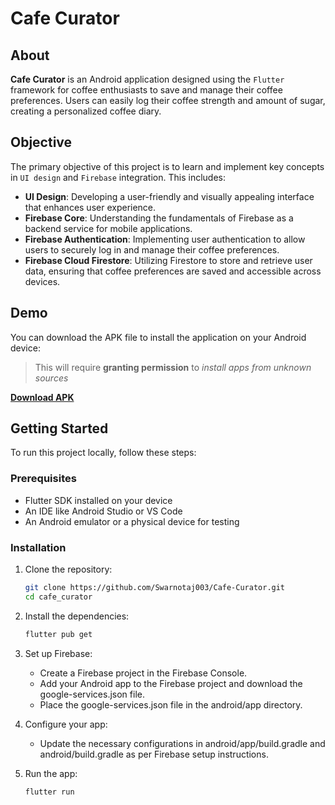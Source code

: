 # Cafe Curator

## About
**Cafe Curator** is an Android application designed using the `Flutter` framework for coffee enthusiasts to save and manage their coffee preferences. Users can easily log their coffee strength and amount of sugar, creating a personalized coffee diary.

## Objective
The primary objective of this project is to learn and implement key concepts in `UI design` and `Firebase` integration. This includes:
- **UI Design**: Developing a user-friendly and visually appealing interface that enhances user experience.
- **Firebase Core**: Understanding the fundamentals of Firebase as a backend service for mobile applications.
- **Firebase Authentication**: Implementing user authentication to allow users to securely log in and manage their coffee preferences.
- **Firebase Cloud Firestore**: Utilizing Firestore to store and retrieve user data, ensuring that coffee preferences are saved and accessible across devices.

## Demo
You can download the APK file to install the application on your Android device:
> This will require **granting permission** to *install apps from unknown sources*

[**Download APK**]()

## Getting Started

To run this project locally, follow these steps:

### Prerequisites

- Flutter SDK installed on your device
- An IDE like Android Studio or VS Code
- An Android emulator or a physical device for testing

### Installation

1. Clone the repository:
    ```bash
    git clone https://github.com/Swarnotaj003/Cafe-Curator.git
    cd cafe_curator
    ```
2. Install the dependencies:
    ```bash
    flutter pub get
    ```
3. Set up Firebase:
    - Create a Firebase project in the Firebase Console.
    - Add your Android app to the Firebase project and download the google-services.json file.
    - Place the google-services.json file in the android/app directory.

4. Configure your app:
    - Update the necessary configurations in android/app/build.gradle and android/build.gradle as per Firebase setup instructions.

5. Run the app:
    ```bash
    flutter run

